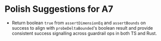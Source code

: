 # Polish Suggestions for A7

- Return boolean `true` from `assertDimensionEq` and `assertBounds` on success to align with `probeDeltaBounded`'s boolean result and provide consistent success signalling across guardrail ops in both TS and Rust.
